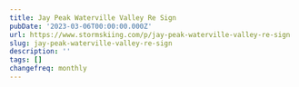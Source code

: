 ```yaml
---
title: Jay Peak Waterville Valley Re Sign
pubDate: '2023-03-06T00:00:00.000Z'
url: https://www.stormskiing.com/p/jay-peak-waterville-valley-re-sign
slug: jay-peak-waterville-valley-re-sign
description: ''
tags: []
changefreq: monthly
---
```


<!-- Add post content below -->
